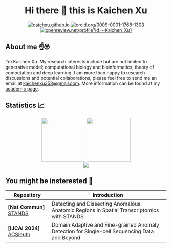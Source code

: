 <div align="center">
<h1>Hi there 👋 this is Kaichen Xu</h1>
</div>

<div align="center">

<a href="https://catchxu.github.io">
<img src="https://img.shields.io/badge/Homepage-Kaichen_Xu-blue" alt="catchxu.github.io">
</a>

<a href="https://orcid.org/0009-0001-1768-1303">
<img src="https://img.shields.io/badge/ORCID-Kaichen_Xu-green" alt="orcid.org/0009-0001-1768-1303">
</a>

<a href="https://openreview.net/profile?id=~Kaichen_Xu1">
<img src="https://img.shields.io/badge/OpenReview-Kaichen_Xu-darkred" alt="openreview.net/profile?id=~Kaichen_Xu1">
</a>

</div>

## About me ☝️🤓
I'm Kaichen Xu. My research interests include but are not limited to generative model; computational biology and bioinformatics; theory of computation and deep learning. I am more than happy to research discussions and potential collaborations, please feel free to send me an email at kaichenxu358@gmail.com. More information can be found at my [academic page](https://catchxu.github.io/).

## Statistics 📈
<div align="center">
<img height="137px" src="https://github-readme-stats-torydeng.vercel.app/api?username=Catchxu&show_icons=true&theme=react" />
<img height="137px"  src="https://github-readme-stats-torydeng.vercel.app/api/top-langs/?username=Catchxu&hide=jupyter%20notebook,html&theme=material-palenight&layout=compact&langs_count=8" />
</div>
<div align="center">
    <img  src="https://github-readme-streak-stats.herokuapp.com/?user=Catchxu&theme=calm" />
</div>


## You might be insterested 🥳
| Repository         | Introduction       |
| ------------------ | ------------------ |
| <b>[Nat Commun]</b> [STANDS](https://github.com/Catchxu/STANDS) | Detecting and Dissecting Anomalous Anatomic Regions in Spatial Transcriptomics with STANDS |
| <b>[IJCAI 2024]</b> [ACSleuth](https://github.com/Catchxu/ACSleuth) | Domain Adaptive and Fine-grained Anomaly Detection for Single-cell Sequencing Data and Beyond |

<!--
**Catchxu/Catchxu** is a ✨ _special_ ✨ repository because its `README.md` (this file) appears on your GitHub profile.

Here are some ideas to get you started:

- 🔭 I’m currently working on ...
- 🌱 I’m currently learning ...
- 👯 I’m looking to collaborate on ...
- 🤔 I’m looking for help with ...
- 💬 Ask me about ...
- 📫 How to reach me: ...
- 😄 Pronouns: ...
- ⚡ Fun fact: ...
-->
